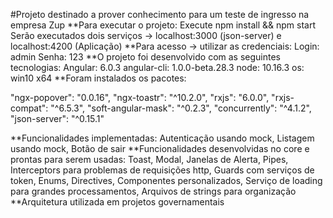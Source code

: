 #Projeto destinado a prover conhecimento para um teste de ingresso na empresa Zup
**Para executar o projeto:
Execute npm install && npm start
Serão executados dois serviços -> localhost:3000 (json-server) e localhost:4200 (Aplicação)
**Para acesso -> utilizar as credenciais:
Login: admin
Senha: 123
**O projeto foi desenvolvido com as seguintes tecnologias:
Angular: 6.0.3
angular-cli: 1.0.0-beta.28.3
node: 10.16.3
os: win10 x64
**Foram instalados os pacotes:

"ngx-popover": "0.0.16",
"ngx-toastr": "^10.2.0",
"rxjs": "6.0.0",
"rxjs-compat": "^6.5.3",
"soft-angular-mask": "^0.2.3",
"concurrently": "^4.1.2",
"json-server": "^0.15.1"

**Funcionalidades implementadas:
Autenticação usando mock,
Listagem usando mock,
Botão de sair
**Funcionalidades desenvolvidas no core e prontas para serem usadas:
Toast,
Modal,
Janelas de Alerta,
Pipes,
Interceptors para problemas de requisições http,
Guards com serviços de token,
Enums,
Directives,
Componentes personalizados,
Serviço de loading para grandes processamentos,
Arquivos de strings para organização
**Arquitetura utilizada em projetos governamentais